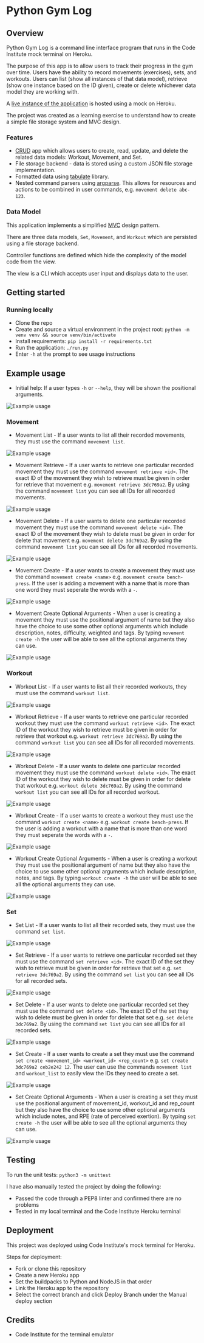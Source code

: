 # Python Gym Log

## Overview

Python Gym Log is a command line interface program that runs in the Code Institute mock terminal on Heroku.

The purpose of this app is to allow users to track their progress in the gym over time. Users have the ability to record movements (exercises), sets, and workouts. Users can list (show all instances of that data model), retrieve (show one instance based on the ID given), create or delete whichever data model they are working with.

A [live instance of the application](https://python-gym-log-ml.herokuapp.com/) is hosted using a mock on Heroku.

The project was created as a learning exercise to understand how to create a simple file storage system and MVC design.

### Features

* [CRUD](https://en.wikipedia.org/wiki/Create,_read,_update_and_delete) app which allows users to create, read, update, and delete the related data models: Workout, Movement, and Set.
* File storage backend - data is stored using a custom JSON file storage implementation.
* Formatted data using [tabulate](https://pypi.org/project/tabulate/) library.
* Nested command parsers using [argparse](https://docs.python.org/3/library/argparse.html). This allows for resources and actions to be combined in user commands, e.g. `movement delete abc-123`.

### Data Model

This application implements a simplified [MVC](https://en.wikipedia.org/wiki/Model%E2%80%93view%E2%80%93controller) design pattern.

There are three data models, `Set`, `Movement`, and `Workout` which are persisted using a file storage backend.

Controller functions are defined which hide the complexity of the model code from the view.

The view is a CLI which accepts user input and displays data to the user.

## Getting started

### Running locally

* Clone the repo
* Create and source a virtual environment in the project root: `python -m venv venv && source venv/bin/activate`
* Install requirements: `pip install -r requirements.txt`
* Run the application: `./run.py`
* Enter `-h` at the prompt to see usage instructions

## Example usage

* Initial help: If a user types `-h` or `--help`, they will be shown the positional arguments.

![Example usage](media/screenshots/initial_help.png)

### Movement

* Movement List - If a user wants to list all their recorded movements, they must use the command `movement list`.

![Example usage](media/screenshots/movement/movement_list.png)

* Movement Retrieve - If a user wants to retrieve one particular recorded movement they must use the command `movement retrieve <id>`. The exact ID of the movement they wish to retrieve must be given in order for retrieve that movement e.g. `movement retrieve 3dc769a2`. By using the command `movement list` you can see all IDs for all recorded movements.

![Example usage](media/screenshots/movement/movement_retrieve.png)

* Movement Delete - If a user wants to delete one particular recorded movement they must use the command `movement delete <id>`. The exact ID of the movement they wish to delete must be given in order for delete that movement e.g. `movement delete 3dc769a2`. By using the command `movement list` you can see all IDs for all recorded movements.

![Example usage](media/screenshots/movement/movement_delete.png)

* Movement Create - If a user wants to create a movement they must use the command `movement create <name>` e.g. `movement create bench-press`. If the user is adding a movement with a name that is more than one word they must seperate the words with a `-`.

![Example usage](media/screenshots/movement/movement_create.png)

* Movement Create Optional Arguments - When a user is creating a movement they must use the positional argument of name but they also have the choice to use some other optional arguments which include description, notes, difficulty, weighted and tags. By typing `movement create -h` the user will be able to see all the optional arguments they can use.

![Example usage](media/screenshots/movement/movement_create_help.png)

### Workout

* Workout List - If a user wants to list all their recorded workouts, they must use the command `workout list`.

![Example usage](media/screenshots/workout/workout_list.png)

* Workout Retrieve - If a user wants to retrieve one particular recorded workout they must use the command `workout retrieve <id>`. The exact ID of the workout they wish to retrieve must be given in order for retrieve that workout e.g. `workout retrieve 3dc769a2`. By using the command `workout list` you can see all IDs for all recorded movements.

![Example usage](media/screenshots/workout/workout_retrieve.png)

* Workout Delete - If a user wants to delete one particular recorded movement they must use the command `workout delete <id>`. The exact ID of the workout they wish to delete must be given in order for delete that workout e.g. `workout delete 3dc769a2`. By using the command `workout list` you can see all IDs for all recorded workout.

![Example usage](media/screenshots/workout/workout_delete.png)

* Workout Create - If a user wants to create a workout they must use the command `workout create <name>` e.g. `workout create bench-press`. If the user is adding a workout with a name that is more than one word they must seperate the words with a `-`.

![Example usage](media/screenshots/workout/workout_create.png)

* Workout Create Optional Arguments - When a user is creating a workout they must use the positional argument of name but they also have the choice to use some other optional arguments which include description, notes, and tags. By typing `workout create -h` the user will be able to see all the optional arguments they can use.

![Example usage](media/screenshots/workout/workout_create_help.png)

### Set

* Set List - If a user wants to list all their recorded sets, they must use the command `set list`.

![Example usage](media/screenshots/set/set_list.png)

* Set Retrieve - If a user wants to retrieve one particular recorded set they must use the command `set retrieve <id>`. The exact ID of the set they wish to retrieve must be given in order for retrieve that set e.g. `set retrieve 3dc769a2`. By using the command `set list` you can see all IDs for all recorded sets.

![Example usage](media/screenshots/set/set_retrieve.png)

* Set Delete - If a user wants to delete one particular recorded set they must use the command `set delete <id>`. The exact ID of the set they wish to delete must be given in order for delete that set e.g. `set delete 3dc769a2`. By using the command `set list` you can see all IDs for all recorded sets.

![Example usage](media/screenshots/set/set_delete.png)

* Set Create - If a user wants to create a set they must use the command `set create <movement_id> <workout_id> <rep_count>` e.g. `set create 3dc769a2 ceb2e242 12`. The user can use the commands `movement list` and `workout_list` to easily view the IDs they need to create a set.

![Example usage](media/screenshots/set/set_create.png)

* Set Create Optional Arguments - When a user is creating a set they must use the positional argument of movement_id, workout_id and rep_count but they also have the choice to use some other optional arguments which include notes, and RPE (rate of perceived exertion). By typing `set create -h` the user will be able to see all the optional arguments they can use.

![Example usage](media/screenshots/set/set_create_help.png)

## Testing

To run the unit tests: `python3 -m unittest`

I have also manually tested the project by doing the following:
    
- Passed the code through a PEP8 linter and confirmed there are no problems
- Tested in my local terminal and the Code Institute Heroku terminal 


## Deployment

This project was deployed using Code Institute's mock terminal for Heroku.

Steps for deployment:
* Fork or clone this repository
* Create a new Heroku app
* Set the buildpacks to Python and NodeJS in that order
* Link the Heroku app to the repository
* Select the correct branch and click Deploy Branch under the Manual deploy section

## Credits

* Code Institute for the terminal emulator
